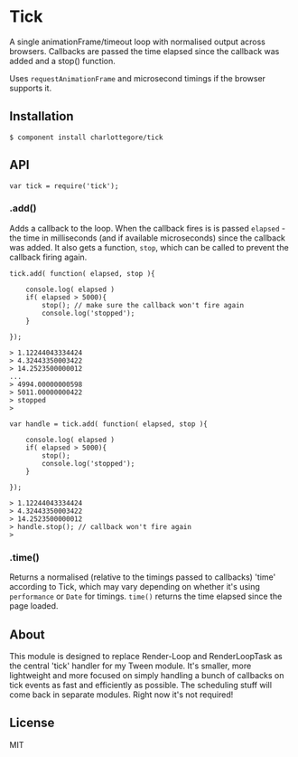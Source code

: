 
# Tick

  A single animationFrame/timeout loop with normalised output across browsers. Callbacks are passed the time elapsed since the callback was added and a stop() function.

  Uses `requestAnimationFrame` and microsecond timings if the browser supports it.

## Installation

    $ component install charlottegore/tick

## API

    var tick = require('tick');

### .add()

  Adds a callback to the loop. When the callback fires is is passed `elapsed` - the time in milliseconds (and if available microseconds) since the callback was added. It also gets a function, `stop`, which can be called to prevent the callback firing again.

    tick.add( function( elapsed, stop ){

    	console.log( elapsed )
    	if( elapsed > 5000){
			stop(); // make sure the callback won't fire again 
			console.log('stopped');   		
    	}

    });

    > 1.12244043334424
    > 4.32443350003422
    > 14.2523500000012
    ...
    > 4994.00000000598
    > 5011.00000000422
    > stopped
    >

    var handle = tick.add( function( elapsed, stop ){

    	console.log( elapsed )
    	if( elapsed > 5000){
			stop(); 
			console.log('stopped');   		
    	}

    });  

    > 1.12244043334424
    > 4.32443350003422
    > 14.2523500000012
    > handle.stop(); // callback won't fire again
    >  

### .time()

  Returns a normalised (relative to the timings passed to callbacks) 'time' according to Tick, which may vary depending on whether it's using `performance` or `Date` for timings. `time()` returns the time elapsed since the page loaded.

## About

  This module is designed to replace Render-Loop and RenderLoopTask as the central 'tick' handler for my Tween module. It's smaller, more lightweight and more focused on simply handling a bunch of callbacks on tick events as fast and efficiently as possible. The scheduling stuff will come back in separate modules. Right now it's not required!

## License

  MIT
